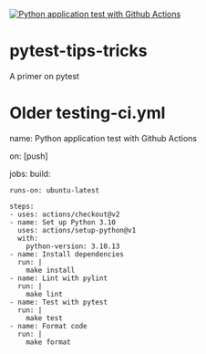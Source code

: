 [![Python application test with Github Actions](https://github.com/ChitraAiren/pytest-tips-tricks/actions/workflows/testing-ci.yml/badge.svg)](https://github.com/ChitraAiren/pytest-tips-tricks/actions/workflows/testing-ci.yml)

# pytest-tips-tricks
A primer on pytest


# Older testing-ci.yml
name: Python application test with Github Actions

on: [push]

jobs:
  build:

    runs-on: ubuntu-latest

    steps:
    - uses: actions/checkout@v2
    - name: Set up Python 3.10
      uses: actions/setup-python@v1
      with:
        python-version: 3.10.13
    - name: Install dependencies
      run: |
        make install
    - name: Lint with pylint
      run: |
        make lint
    - name: Test with pytest
      run: |
        make test
    - name: Format code
      run: |
        make format

